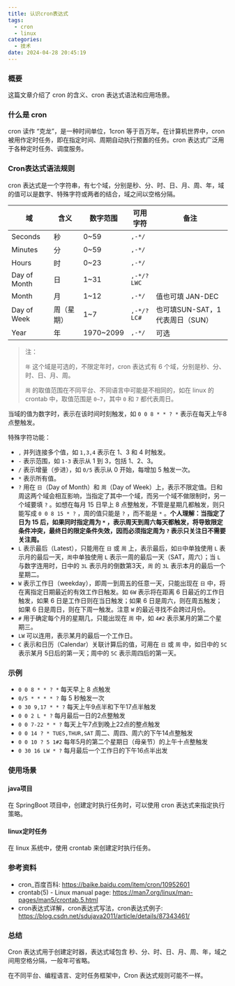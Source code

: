 ```yaml
---
title: 认识cron表达式
tags:
  - cron
  - linux
categories:
  - 技术
date: 2024-04-28 20:45:19
---
```


### 概要

这篇文章介绍了 cron 的含义、cron 表达式语法和应用场景。



### 什么是 cron

cron 读作 “克龙”，是一种时间单位，1cron 等于百万年。在计算机世界中，cron 被用作定时任务，即在指定时间、周期自动执行预置的任务。cron 表达式广泛用于各种定时任务、调度服务。


<!-- more -->

### Cron表达式语法规则

cron 表达式是一个字符串，有七个域，分别是秒、分、时、日、月、周、年，域的值可以是数字、特殊字符或两者的结合，域之间以空格分隔。

| 域           | 含义       | 数字范围  | 可用字符   | 备注                             |
| ------------ | ---------- | --------- | ---------- | -------------------------------- |
| Seconds      | 秒         | 0~59      | `,-*/`     |                                  |
| Minutes      | 分         | 0~59      | `,-*/`     |                                  |
| Hours        | 时         | 0~23      | `,-*/`     |                                  |
| Day of Month | 日         | 1~31      | `,-*/?LWC` |                                  |
| Month        | 月         | 1~12      | `,-*/`     | 值也可填 JAN-DEC                 |
| Day of Week  | 周（星期） | 1~7       | `,-*/?LC#` | 也可填SUN-SAT，1 代表周日（SUN） |
| Year         | 年         | 1970~2099 | `,-*/`     | 可选                             |

>注：
>
>`年` 这个域是可选的，不限定年时，cron 表达式有 6 个域，分别是秒、分、时、日、月、周。
>
>`周` 的取值范围在不同平台、不同语言中可能是不相同的，如在 linux 的 crontab 中，取值范围是 `0~7`，其中 `0` 和 `7` 都代表周日。

当域的值为数字时，表示在该时间时刻触发，如 `0 0 8 * * ? *` 表示在每天上午8点整触发。

特殊字符功能：

- `,`  并列连接多个值，如 `1,3,4` 表示在 1、3 和 4  时触发。
- `-` 表示范围，如 `1-3` 表示从 1 到 3，包括 1、2、3。
- `/` 表示增量（步进），如 `0/5` 表示从 0 开始，每增加 5 触发一次。
- `*` 表示所有值。
- `?`  用在 `日`（Day of Month）和 `周`（Day of Week）上，表示不限定值。日和周这两个域会相互影响，当指定了其中一个域，而另一个域不做限制时，另一个域要填 `?` 。如想在每月 15 日早上 8 点整触发，不管是星期几都触发，则只能写成 `0 0 8 15 * ?` ，周的值只能是 `?` ，而不能是 `*` 。**个人理解：当指定了日为 15 后，如果同时指定周为 `*` ，表示周天到周六每天都触发，将导致限定条件冲突，最终日的限定条件失效，因而必须指定周为 `?` 表示只关注日不需要关注周。** 
- `L` 表示最后（Latest），只能用在 `日` 或 `周` 上，表示最后，如`日`中单独使用 `L` 表示月的最后一天，`周`中单独使用 `L` 表示一周的最后一天（SAT，周六）；当 `L` 与数字连用时，日中的 `3L` 表示月的倒数第3天，`周` 的 `3L` 表示本月的最后一个星期二。
- `W` 表示工作日（weekday），即周一到周五的任意一天，只能出现在 `日` 中，将在离指定日期最近的有效工作日触发。如 `6W` 表示将在距离 6 日最近的工作日触发，如果 6 日是工作日则在当日触发；如果 6 日是周六，则在周五触发；如果 6 日是周日，则在下周一触发。注意 `W` 的最近寻找不会跨过月份。
- `#` 用于确定每个月的星期几，只能出现在 `周` 中，如 `4#2` 表示某月的第二个星期三。
- `LW` 可以连用，表示某月的最后一个工作日。
- `C` 表示和日历（Calendar）关联计算后的值，可用在 `日` 或 `周` 中，如日中的 `5C` 表示某月 5日后的第一天；周中的 `5C` 表示周四后的第一天。



### 示例

- `0 0 8 * * ? *` 每天早上 8 点触发
- `0/5 * * * * ?` 每 5 秒触发一次
- `0 30 9,17 * * ?` 每天上午9点半和下午17点半触发
- `0 0 2 L * ?` 每月最后一日的2点整触发
- `0 0 7-22 * * ?` 每天上午7点到晚上22点的整点触发
- `0 0 14 ? * TUES,THUR,SAT` 周二、周四、周六的下午14点整触发
- `0 0 10 ? 5 1#2` 每年5月的第二个星期日（母亲节）的上午十点整触发
- `0 30 16 LW * ?` 每月最后一个工作日的下午16点半出发



### 使用场景

#### java项目

在 SpringBoot 项目中，创建定时执行任务时，可以使用 cron 表达式来指定执行策略。



#### linux定时任务

在 linux 系统中，使用 crontab 来创建定时执行任务。



### 参考资料

- cron_百度百科: <https://baike.baidu.com/item/cron/10952601> 
- crontab(5) - Linux manual page: <https://man7.org/linux/man-pages/man5/crontab.5.html> 
- cron表达式详解，cron表达式写法，cron表达式例子: <https://blog.csdn.net/sdujava2011/article/details/87343461/> 




### 总结

Cron 表达式用于创建定时器，表达式域包含 秒、分、时、日、月、周、年，域之间用空格分隔，一般年可省略。

在不同平台、编程语言、定时任务框架中，Cron 表达式规则可能不一样。
